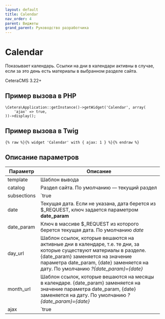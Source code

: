 ```yaml
---
layout: default
title: Calendar
nav_order: 4
parent: Виджеты
grand_parent: Руководство разработчика
---
```


# Calendar

Показывает календарь. Ссылки на дни в календари активны в случае, если за это день есть материалы в выбранном разделе сайта.

CeteraCMS 3.22+

## Пример вызова в PHP

	\Cetera\Application::getInstance()->getWidget('Calendar', array(
	    'ajax' => true,
	))->display();
 
## Пример вызова в Twig

	{% raw %}{% widget 'Calendar' with { ajax: 1 } %}{% endraw %}

## Описание параметров

Параметр | Описание
---|---
template|Шаблон вывода
catalog|Раздел сайта. По умолчанию —  текущий раздел
subsections|`true|false` Проверять подразделы. По умолчанию *true*
date|Текущая дата. Если не указана, дата берется из $_REQUEST, ключ задается параметром **date_param**
date_param|Ключ в массиве $_REQUEST из которого берется текущая дата. По умолчанию *date*
day_url|Шаблон ссылок, которые вешаются на активные дни в календаре, т.е. те дни, за которые существуют материалы в разделе. {date_param} заменяется на значение параметра date_param, {date} заменяется на дату. По умолчанию *?{date_param}={date}*
month_url|Шаблон ссылок, которые вешаются на месяцы в календаре. {date_param} заменяется на значение параметра date_param, {date} заменяется на дату. По умолчанию *?{date_param}={date}*
ajax|`true|false` AJAX-режим: переключение месяцев без перезагрузки . По умолчанию *false*